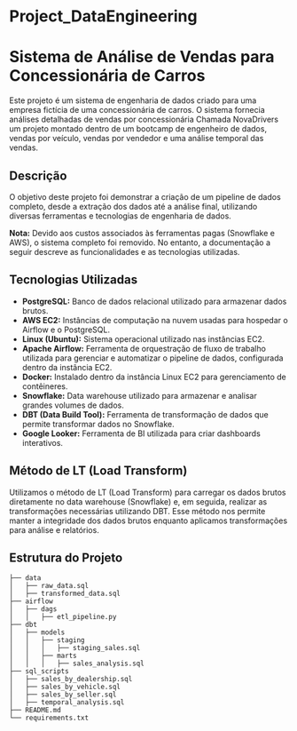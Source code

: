 ﻿# Project_DataEngineering

# Sistema de Análise de Vendas para Concessionária de Carros

Este projeto é um sistema de engenharia de dados criado para uma empresa fictícia de uma concessionária de carros. O sistema fornecia análises detalhadas de vendas por concessionária Chamada NovaDrivers um projeto montado dentro de um bootcamp de engenheiro de dados, vendas por veículo, vendas por vendedor e uma análise temporal das vendas.

## Descrição

O objetivo deste projeto foi demonstrar a criação de um pipeline de dados completo, desde a extração dos dados até a análise final, utilizando diversas ferramentas e tecnologias de engenharia de dados.

**Nota:** Devido aos custos associados às ferramentas pagas (Snowflake e AWS), o sistema completo foi removido. No entanto, a documentação a seguir descreve as funcionalidades e as tecnologias utilizadas.

## Tecnologias Utilizadas

- **PostgreSQL:** Banco de dados relacional utilizado para armazenar dados brutos.
- **AWS EC2:** Instâncias de computação na nuvem usadas para hospedar o Airflow e o PostgreSQL.
- **Linux (Ubuntu):** Sistema operacional utilizado nas instâncias EC2.
- **Apache Airflow:** Ferramenta de orquestração de fluxo de trabalho utilizada para gerenciar e automatizar o pipeline de dados, configurada dentro da instância EC2.
- **Docker:** Instalado dentro da instância Linux EC2 para gerenciamento de contêineres.
- **Snowflake:** Data warehouse utilizado para armazenar e analisar grandes volumes de dados.
- **DBT (Data Build Tool):** Ferramenta de transformação de dados que permite transformar dados no Snowflake.
- **Google Looker:** Ferramenta de BI utilizada para criar dashboards interativos.

## Método de LT (Load Transform)

Utilizamos o método de LT (Load Transform) para carregar os dados brutos diretamente no data warehouse (Snowflake) e, em seguida, realizar as transformações necessárias utilizando DBT. Esse método nos permite manter a integridade dos dados brutos enquanto aplicamos transformações para análise e relatórios.

## Estrutura do Projeto

```plaintext
├── data
│   ├── raw_data.sql
│   ├── transformed_data.sql
├── airflow
│   ├── dags
│   │   ├── etl_pipeline.py
├── dbt
│   ├── models
│   │   ├── staging
│   │   │   ├── staging_sales.sql
│   │   ├── marts
│   │   │   ├── sales_analysis.sql
├── sql_scripts
│   ├── sales_by_dealership.sql
│   ├── sales_by_vehicle.sql
│   ├── sales_by_seller.sql
│   ├── temporal_analysis.sql
├── README.md
└── requirements.txt
